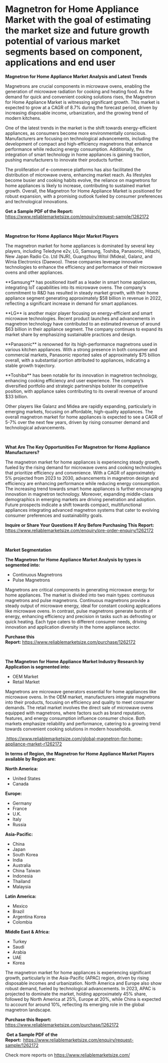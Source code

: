 <p><h1>Magnetron for Home Appliance Market with the goal of estimating the market size and future growth potential of various market segments based on component, applications and end user</h1></p><p><strong>Magnetron for Home Appliance Market Analysis and Latest Trends</strong></p>
<p><p>Magnetrons are crucial components in microwave ovens, enabling the generation of microwave radiation for cooking and heating food. As the demand for quick and convenient cooking solutions rises, the Magnetron for Home Appliance Market is witnessing significant growth. This market is expected to grow at a CAGR of 8.7% during the forecast period, driven by increasing disposable income, urbanization, and the growing trend of modern kitchens.</p><p>One of the latest trends in the market is the shift towards energy-efficient appliances, as consumers become more environmentally conscious. Manufacturers are focusing on technological advancements, including the development of compact and high-efficiency magnetrons that enhance performance while reducing energy consumption. Additionally, the integration of smart technology in home appliances is gaining traction, pushing manufacturers to innovate their products further.</p><p>The proliferation of e-commerce platforms has also facilitated the distribution of microwave ovens, enhancing market reach. As lifestyles become busier and cooking habits evolve, the reliance on magnetrons for home appliances is likely to increase, contributing to sustained market growth. Overall, the Magnetron for Home Appliance Market is positioned for robust expansion, with a promising outlook fueled by consumer preferences and technological innovations.</p></p>
<p><strong>Get a Sample PDF of the Report:&nbsp;</strong> <a href="https://www.reliablemarketsize.com/enquiry/request-sample/1262172?utm_campaign=2115&utm_medium=2&utm_source=Github&utm_content=ia&utm_term=12022025&utm_id=magnetron-for-home-appliance">https://www.reliablemarketsize.com/enquiry/request-sample/1262172</a></p>
<p>&nbsp;</p>
<p><strong>Magnetron for Home Appliance Major Market Players</strong></p>
<p><p>The magnetron market for home appliances is dominated by several key players, including Teledyne e2v, LG, Samsung, Toshiba, Panasonic, Hitachi, New Japan Radio Co. Ltd (NJR), Guangzhou Witol (Midea), Galanz, and Winia Electronics (Daewoo). These companies leverage innovative technologies to enhance the efficiency and performance of their microwave ovens and other appliances.</p><p>**Samsung** has positioned itself as a leader in smart home appliances, integrating IoT capabilities into its microwave ovens. The company's commitment to R&D has resulted in steady market growth, with their home appliance segment generating approximately $58 billion in revenue in 2022, reflecting a significant increase in demand for smart appliances. </p><p>**LG** is another major player focusing on energy-efficient and smart microwave technologies. Recent product launches and advancements in magnetron technology have contributed to an estimated revenue of around $63 billion in their appliance segment. The company continues to expand its market share by emphasizing sustainable practices and design.</p><p>**Panasonic** is renowned for its high-performance magnetrons used in various kitchen appliances. With a strong presence in both consumer and commercial markets, Panasonic reported sales of approximately $75 billion overall, with a substantial portion attributed to appliances, indicating a stable growth trajectory.</p><p>**Toshiba** has been notable for its innovation in magnetron technology, enhancing cooking efficiency and user experience. The company’s diversified portfolio and strategic partnerships bolster its competitive position, with appliance sales contributing to its overall revenue of around $33 billion.</p><p>Other players like Galanz and Midea are rapidly expanding, particularly in emerging markets, focusing on affordable, high-quality appliances. The overall magnetron market for home appliances is expected to see a CAGR of 5-7% over the next few years, driven by rising consumer demand and technological advancements.</p></p>
<p>&nbsp;</p>
<p><strong>What Are The Key Opportunities For Magnetron for Home Appliance Manufacturers?</strong></p>
<p><p>The magnetron market for home appliances is experiencing steady growth, fueled by the rising demand for microwave ovens and cooking technologies that prioritize efficiency and convenience. With a CAGR of approximately 5% projected from 2023 to 2030, advancements in magnetron design and efficiency are enhancing performance while reducing energy consumption. The increasing trend towards smart home appliances is further encouraging innovation in magnetron technology. Moreover, expanding middle-class demographics in emerging markets are driving penetration and adoption. Future prospects indicate a shift towards compact, multifunctional appliances integrating advanced magnetron systems that cater to evolving consumer preferences and sustainability goals.</p></p>
<p><strong>Inquire or Share Your Questions If Any Before Purchasing This Report:</strong> <a href="https://www.reliablemarketsize.com/enquiry/pre-order-enquiry/1262172?utm_campaign=2115&utm_medium=2&utm_source=Github&utm_content=ia&utm_term=12022025&utm_id=magnetron-for-home-appliance">https://www.reliablemarketsize.com/enquiry/pre-order-enquiry/1262172</a></p>
<p>&nbsp;</p>
<p><strong>Market Segmentation</strong></p>
<p><strong>The Magnetron for Home Appliance Market Analysis by types is segmented into:</strong></p>
<p><ul><li>Continuous Magnetrons</li><li>Pulse Magnetrons</li></ul></p>
<p><p>Magnetrons are critical components in generating microwave energy for home appliances. The market is divided into two main types: continuous magnetrons and pulse magnetrons. Continuous magnetrons provide a steady output of microwave energy, ideal for constant cooking applications like microwave ovens. In contrast, pulse magnetrons generate bursts of energy, enhancing efficiency and precision in tasks such as defrosting or quick heating. Each type caters to different consumer needs, driving innovation and application diversity in the home appliance sector.</p></p>
<p><strong>Purchase this Report:&nbsp;</strong><a href="https://www.reliablemarketsize.com/purchase/1262172?utm_campaign=2115&utm_medium=2&utm_source=Github&utm_content=ia&utm_term=12022025&utm_id=magnetron-for-home-appliance">https://www.reliablemarketsize.com/purchase/1262172</a></p>
<p>&nbsp;</p>
<p><strong>The Magnetron for Home Appliance Market Industry Research by Application is segmented into:</strong></p>
<p><ul><li>OEM Market</li><li>Retail Market</li></ul></p>
<p><p>Magnetrons are microwave generators essential for home appliances like microwave ovens. In the OEM market, manufacturers integrate magnetrons into their products, focusing on efficiency and quality to meet consumer demands. The retail market involves the direct sale of microwave ovens equipped with magnetrons, where factors such as brand reputation, features, and energy consumption influence consumer choice. Both markets emphasize reliability and performance, catering to a growing trend towards convenient cooking solutions in modern households.</p></p>
<p><a href="https://www.reliablemarketsize.com/global-magnetron-for-home-appliance-market-r1262172?utm_campaign=2115&utm_medium=2&utm_source=Github&utm_content=ia&utm_term=12022025&utm_id=magnetron-for-home-appliance">&nbsp;https://www.reliablemarketsize.com/global-magnetron-for-home-appliance-market-r1262172</a></p>
<p><strong>In terms of Region, the Magnetron for Home Appliance Market Players available by Region are:</strong></p>
<p>
    <p> <strong> North America: </strong>
        <ul>
            <li>United States</li>
            <li>Canada</li>
        </ul>
        </p> 
    <p> <strong> Europe: </strong>
        <ul>
            <li>Germany</li>
            <li>France</li>
            <li>U.K.</li>
            <li>Italy</li>
            <li>Russia</li>
        </ul>
        </p> 
    <p> <strong> Asia-Pacific: </strong>
        <ul>
            <li>China</li>
            <li>Japan</li>
            <li>South Korea</li>
            <li>India</li>
            <li>Australia</li>
            <li>China Taiwan</li>
            <li>Indonesia</li>
            <li>Thailand</li>
            <li>Malaysia</li>
        </ul>
        </p> 
    <p> <strong> Latin America: </strong>
        <ul>
            <li>Mexico</li>
            <li>Brazil</li>
            <li>Argentina Korea</li>
            <li>Colombia</li>
        </ul>
        </p> 
    <p> <strong> Middle East & Africa: </strong>
        <ul>
            <li>Turkey</li>
            <li>Saudi</li>
            <li>Arabia</li>
            <li>UAE</li>
            <li>Korea</li>
        </ul>
    </p>
    </p>
<p><p>The magnetron market for home appliances is experiencing significant growth, particularly in the Asia-Pacific (APAC) region, driven by rising disposable incomes and urbanization. North America and Europe also show robust demand, fueled by technological advancements. In 2023, APAC is projected to dominate the market, holding approximately 45% share, followed by North America at 25%, Europe at 20%, while China is expected to account for around 10%, reflecting its emerging role in the global magnetron landscape.</p></p>
<p><strong>Purchase this Report: </strong><a href="https://www.reliablemarketsize.com/purchase/1262172?utm_campaign=2115&utm_medium=2&utm_source=Github&utm_content=ia&utm_term=12022025&utm_id=magnetron-for-home-appliance">https://www.reliablemarketsize.com/purchase/1262172</a></p>
<p>&nbsp;<strong>Get a Sample PDF of the Report:&nbsp;&nbsp;</strong><a href="https://www.reliablemarketsize.com/enquiry/request-sample/1262172?utm_campaign=2115&utm_medium=2&utm_source=Github&utm_content=ia&utm_term=12022025&utm_id=magnetron-for-home-appliance">https://www.reliablemarketsize.com/enquiry/request-sample/1262172</a></p>
<p><strong></strong></p>
<p>Check more reports on <a href="https://www.reliablemarketsize.com/?utm_campaign=2115&utm_medium=2&utm_source=Github&utm_content=ia&utm_term=12022025&utm_id=magnetron-for-home-appliance">https://www.reliablemarketsize.com/</a></p>